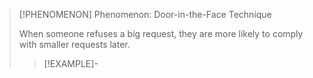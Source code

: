 >[!PHENOMENON] Phenomenon: Door-in-the-Face Technique
>
>When someone refuses a big request, they are more likely to comply with smaller requests later.
>
>>[!EXAMPLE]-
>>
>>
>>
>